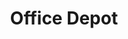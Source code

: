 ---
title: "Office Depot"
url: /las-vegas/office-depot-west-charleston-boulevard-2/
shop: office supplies
---